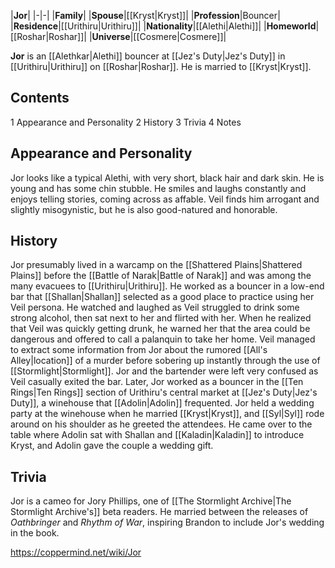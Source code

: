 |**Jor**|
|-|-|
|**Family**|
|**Spouse**|[[Kryst\|Kryst]]|
|**Profession**|Bouncer|
|**Residence**|[[Urithiru\|Urithiru]]|
|**Nationality**|[[Alethi\|Alethi]]|
|**Homeworld**|[[Roshar\|Roshar]]|
|**Universe**|[[Cosmere\|Cosmere]]|

**Jor** is an [[Alethkar\|Alethi]] bouncer at [[Jez's Duty\|Jez's Duty]] in [[Urithiru\|Urithiru]] on [[Roshar\|Roshar]]. He is married to [[Kryst\|Kryst]].

## Contents

1 Appearance and Personality
2 History
3 Trivia
4 Notes


## Appearance and Personality
Jor looks like a typical Alethi, with very short, black hair and dark skin. He is young and has some chin stubble. He smiles and laughs constantly and enjoys telling stories, coming across as affable. Veil finds him arrogant and slightly misogynistic, but he is also good-natured and honorable.

## History
Jor presumably lived in a warcamp on the [[Shattered Plains\|Shattered Plains]] before the [[Battle of Narak\|Battle of Narak]] and was among the many evacuees to [[Urithiru\|Urithiru]]. He worked as a bouncer in a low-end bar that [[Shallan\|Shallan]] selected as a good place to practice using her Veil persona. He watched and laughed as Veil struggled to drink some strong alcohol, then sat next to her and flirted with her. When he realized that Veil was quickly getting drunk, he warned her that the area could be dangerous and offered to call a palanquin to take her home. Veil managed to extract some information from Jor about the rumored [[All's Alley\|location]] of a murder before sobering up instantly through the use of [[Stormlight\|Stormlight]]. Jor and the bartender were left very confused as Veil casually exited the bar.
Later, Jor worked as a bouncer in the [[Ten Rings\|Ten Rings]] section of Urithiru's central market at [[Jez's Duty\|Jez's Duty]], a winehouse that [[Adolin\|Adolin]] frequented. Jor held a wedding party at the winehouse when he married [[Kryst\|Kryst]], and [[Syl\|Syl]] rode around on his shoulder as he greeted the attendees. He came over to the table where Adolin sat with Shallan and [[Kaladin\|Kaladin]] to introduce Kryst, and Adolin gave the couple a wedding gift.

## Trivia
Jor is a cameo for Jory Phillips, one of [[The Stormlight Archive\|The Stormlight Archive's]] beta readers. He married between the releases of *Oathbringer* and *Rhythm of War*, inspiring Brandon to include Jor's wedding in the book.


https://coppermind.net/wiki/Jor